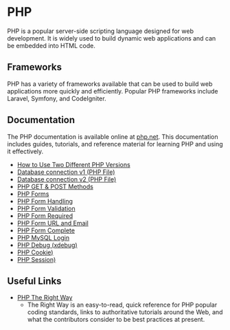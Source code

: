 # PHP

PHP is a popular server-side scripting language designed for web development. It is widely used to build dynamic web applications and can be embedded into HTML code.

## Frameworks

PHP has a variety of frameworks available that can be used to build web applications more quickly and efficiently. Popular PHP frameworks include Laravel, Symfony, and CodeIgniter.

## Documentation

The PHP documentation is available online at [php.net](php.net/docs). This documentation includes guides, tutorials, and reference material for learning PHP and using it effectively.

- [How to Use Two Different PHP Versions](./00.how.to.use.two.different.php.versions.md)
- [Database connection v1 (PHP File)](./00.php.db.connection.v1.php)
- [Database connection v2 (PHP File)](./00.php.db.connection.v2.php)
- [PHP GET & POST Methods](./01.php.get.post.methods.md)
- [PHP Forms](./02.php.form.introduction.md)
- [PHP Form Handling](./03.php.form.handling.md)
- [PHP Form Validation](./04.php.form.validation.md)
- [PHP Form Required](./05.php.form.required.md)
- [PHP Form URL and Email](./06.php.form.url.and.email.md)
- [PHP Form Complete](./07.php.form.complete.md)
- [PHP MySQL Login](./08.php.mysql.login.md)
- [PHP Debug (xdebug)](./09.xdebug.md)
- [PHP Cookie)](./10.php.cookie.md)
- [PHP Session)](./11.php.session.md)

## Useful Links

- [PHP The Right Way](https://phptherightway.com/)
  - The Right Way is an easy-to-read, quick reference for PHP popular coding standards, links to authoritative tutorials around the Web, and what the contributors consider to be best practices at present.
